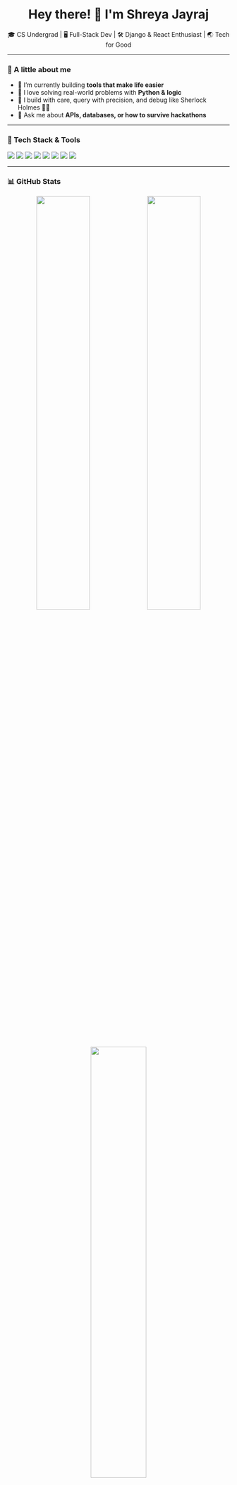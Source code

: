 <h1 align="center">Hey there! 👋 I'm Shreya Jayraj </h1>

<p align="center">
  🎓 CS Undergrad | 🖥️ Full-Stack Dev | 🛠️ Django & React Enthusiast | 🌏 Tech for Good  
</p>

---

### 🚀 A little about me

- 🔭 I’m currently building **tools that make life easier**
- 🧠 I love solving real-world problems with **Python & logic**
- 🧵 I build with care, query with precision, and debug like Sherlock Holmes 🕵️‍♂️
- 💬 Ask me about **APIs, databases, or how to survive hackathons**

---

### 🔧 Tech Stack & Tools

<p align="left">
  <img src="https://img.shields.io/badge/Python-3776AB?style=flat&logo=python&logoColor=white"/>
  <img src="https://img.shields.io/badge/Django-092E20?style=flat&logo=django&logoColor=white"/>
  <img src="https://img.shields.io/badge/React-20232A?style=flat&logo=react&logoColor=61DAFB"/>
  <img src="https://img.shields.io/badge/PostgreSQL-4169E1?style=flat&logo=postgresql&logoColor=white"/>
  <img src="https://img.shields.io/badge/Tailwind_CSS-38B2AC?style=flat&logo=tailwind-css&logoColor=white"/>
  <img src="https://img.shields.io/badge/JavaScript-F7DF1E?style=flat&logo=javascript&logoColor=black"/>
  <img src="https://img.shields.io/badge/Figma-F24E1E?style=flat&logo=figma&logoColor=white"/>
  <img src="https://img.shields.io/badge/VS_Code-007ACC?style=flat&logo=visual-studio-code&logoColor=white"/>
</p>

---

### 📊 GitHub Stats

<p align="center">
  <img src="https://github-readme-stats.vercel.app/api?username=your-username&show_icons=true&theme=radical" width="49%"/>
  <img src="https://github-readme-streak-stats.herokuapp.com/?user=your-username&theme=radical" width="49%"/>
</p>

<p align="center">
  <img src="https://github-readme-stats.vercel.app/api/top-langs/?username=your-username&layout=compact&theme=tokyonight" width="50%"/>
</p>

---

### 📬 Let’s Connect

- 💼 [LinkedIn](https://www.linkedin.com/in/shreya-jayaraj/)
- 💌 Feel free to drop an email!

